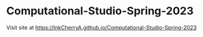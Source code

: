 # Computational-Studio-Spring-2023

Visit site at https://InkCherryA.github.io/Computational-Studio-Spring-2023
